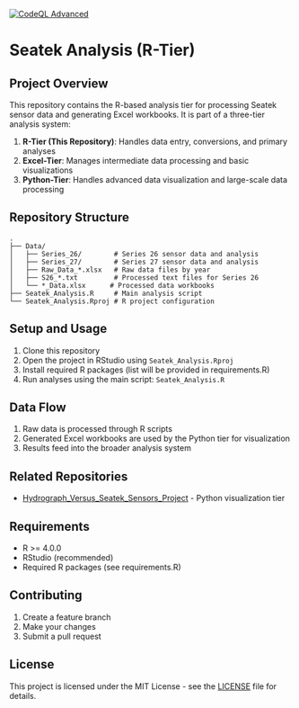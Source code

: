 [![CodeQL Advanced](https://github.com/abhimehro/Seatek_Analysis/actions/workflows/codeql.yml/badge.svg)](https://github.com/abhimehro/Seatek_Analysis/actions/workflows/codeql.yml)

# Seatek Analysis (R-Tier)

## Project Overview
This repository contains the R-based analysis tier for processing Seatek sensor data and generating Excel workbooks. It is part of a three-tier analysis system:

1. **R-Tier (This Repository)**: Handles data entry, conversions, and primary analyses
2. **Excel-Tier**: Manages intermediate data processing and basic visualizations
3. **Python-Tier**: Handles advanced data visualization and large-scale data processing

## Repository Structure
```
.
├── Data/
│   ├── Series_26/        # Series 26 sensor data and analysis
│   ├── Series_27/        # Series 27 sensor data and analysis
│   ├── Raw_Data_*.xlsx   # Raw data files by year
│   ├── S26_*.txt         # Processed text files for Series 26
│   └── *_Data.xlsx      # Processed data workbooks
├── Seatek_Analysis.R     # Main analysis script
└── Seatek_Analysis.Rproj # R project configuration
```

## Setup and Usage
1. Clone this repository
2. Open the project in RStudio using `Seatek_Analysis.Rproj`
3. Install required R packages (list will be provided in requirements.R)
4. Run analyses using the main script: `Seatek_Analysis.R`

## Data Flow
1. Raw data is processed through R scripts
2. Generated Excel workbooks are used by the Python tier for visualization
3. Results feed into the broader analysis system

## Related Repositories
- [Hydrograph_Versus_Seatek_Sensors_Project](https://github.com/abhimehro/Hydrograph_Versus_Seatek_Sensors_Project) - Python visualization tier

## Requirements
- R >= 4.0.0
- RStudio (recommended)
- Required R packages (see requirements.R)

## Contributing
1. Create a feature branch
2. Make your changes
3. Submit a pull request

## License
This project is licensed under the MIT License - see the [LICENSE](LICENSE) file for details.
